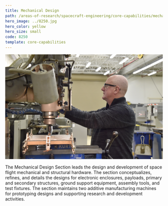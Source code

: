 ```yaml
---
title: Mechanical Design
path: /areas-of-research/spacecraft-engineering/core-capabilities/mechanical-design
hero_image: ../8250.jpg
hero_color: yellow
hero_size: small
code: 8250
template: core-capabilities
---
```

![Systems Integration Team](8211.jpg)

The Mechanical Design Section leads the design and development of space flight mechanical and structural hardware. The section conceptualizes, refines, and details the designs for electronic enclosures, payloads, primary and secondary structures, ground support equipment, assembly tools, and test fixtures. The section maintains two additive manufacturing machines for prototyping designs and supporting research and development activities.